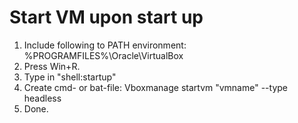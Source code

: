 # Start VM upon start up
1. Include following to PATH environment: %PROGRAMFILES%\Oracle\VirtualBox
1. Press Win+R.
2. Type in "shell:startup"
3. Create cmd- or bat-file:
Vboxmanage startvm "vmname" --type headless
4. Done.
